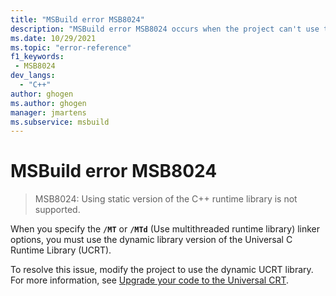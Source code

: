 ```yaml
---
title: "MSBuild error MSB8024"
description: "MSBuild error MSB8024 occurs when the project can't use the static C++ runtime library."
ms.date: 10/29/2021
ms.topic: "error-reference"
f1_keywords:
 - MSB8024
dev_langs:
  - "C++"
author: ghogen
ms.author: ghogen
manager: jmartens
ms.subservice: msbuild
---
```

# MSBuild error MSB8024

> MSB8024: Using static version of the C++ runtime library is not supported.

When you specify the **`/MT`** or **`/MTd`** (Use multithreaded runtime library) linker options, you must use the dynamic library version of the Universal C Runtime Library (UCRT). 

To resolve this issue, modify the project to use the dynamic UCRT library. For more information, see [Upgrade your code to the Universal CRT](/cpp/porting/upgrade-your-code-to-the-universal-crt).
